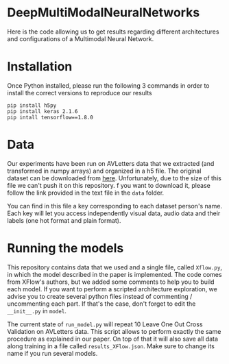 # DeepMultiModalNeuralNetworks

Here is the code allowing us to get results regarding different architectures and configurations of a Multimodal Neural Network.

# Installation
Once Python installed, please run the following 3 commands in order to install the correct versions to reproduce our results
```
pip install h5py
pip install keras 2.1.6
pip intall tensorflow==1.8.0
```

# Data
Our experiments have been run on AVLetters data that we extracted (and transformed in numpy arrays) and organized in a h5 file. The original dataset can be downloaded from [here](http://www.ee.surrey.ac.uk/Projects/LILiR/datasets/avletters1/index.html). Unfortunately, due to the size of this file we can't push it on this repository. f you want to download it, please follow the link provided in the text file in the `data` folder.

You can find in this file a key corresponding to each dataset person's name. Each key will let you access independently visual data, audio data and their labels (one hot format and plain format).

# Running the models
This repository contains data that we used and a single file, called `Xflow.py`, in which the model described in the paper is implemented. The code comes from XFlow's authors, but we added some comments to help you to build each model. If you want to perform a scripted architecture exploration, we advise you to create several python files instead of commenting / uncommenting each part. If that's the case, don't forget to edit the `__init__.py` in `model`.

The current state of `run_model.py` will repeat 10 Leave One Out Cross Validation on AVLetters data. This script allows to perform exactly the same procedure as explained in our paper. On top of that it will also save all data along training in a file called `results_XFlow.json`. Make sure to change its name if you run several models.
